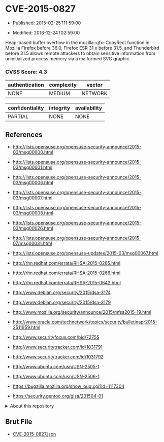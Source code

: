 # CVE-2015-0827

- Published: 2015-02-25T11:59:00

- Modified: 2016-12-24T02:59:00

Heap-based buffer overflow in the mozilla::gfx::CopyRect function in Mozilla Firefox before 36.0, Firefox ESR 31.x before 31.5, and Thunderbird before 31.5 allows remote attackers to obtain sensitive information from uninitialized process memory via a malformed SVG graphic.

### CVSS Score: **4.3**

| authentication | complexity | vector |
| --- | --- | --- |
| NONE | MEDIUM | NETWORK |

| confidentiality | integrity | availability |
| --- | --- | --- |
| PARTIAL | NONE | NONE |

## References

* http://lists.opensuse.org/opensuse-security-announce/2015-03/msg00000.html

* http://lists.opensuse.org/opensuse-security-announce/2015-03/msg00001.html

* http://lists.opensuse.org/opensuse-security-announce/2015-03/msg00006.html

* http://lists.opensuse.org/opensuse-security-announce/2015-03/msg00007.html

* http://lists.opensuse.org/opensuse-security-announce/2015-03/msg00008.html

* http://lists.opensuse.org/opensuse-security-announce/2015-03/msg00026.html

* http://lists.opensuse.org/opensuse-security-announce/2015-07/msg00031.html

* http://lists.opensuse.org/opensuse-updates/2015-03/msg00067.html

* http://rhn.redhat.com/errata/RHSA-2015-0265.html

* http://rhn.redhat.com/errata/RHSA-2015-0266.html

* http://rhn.redhat.com/errata/RHSA-2015-0642.html

* http://www.debian.org/security/2015/dsa-3174

* http://www.debian.org/security/2015/dsa-3179

* http://www.mozilla.org/security/announce/2015/mfsa2015-19.html

* http://www.oracle.com/technetwork/topics/security/bulletinapr2015-2511959.html

* http://www.securityfocus.com/bid/72755

* http://www.securitytracker.com/id/1031791

* http://www.securitytracker.com/id/1031792

* http://www.ubuntu.com/usn/USN-2505-1

* http://www.ubuntu.com/usn/USN-2506-1

* https://bugzilla.mozilla.org/show_bug.cgi?id=1117304

* https://security.gentoo.org/glsa/201504-01

<details>
<summary>About this repository</summary> 

  This repository is part of the project [Live Hack CVE](https://github.com/Live-Hack-CVE). Main website can be found [www.live-hack.org](https://www.live-hack.org) 
  
  Made by [Sn0wAlice](https://github.com/Sn0wAlice) for the people that care about security and need to have a feed of the latest CVEs. Hope you enjoy it, don't forget to star the repo and follow me on [Twitter](https://twitter.com/Sn0wAlice) and [Github](https://github.com/Sn0wAlice). And that is my [personnal website](https://www.alice-snow.me/)

  - [Home Page](https://github.com/Live-Hack-CVE)
  - [Framework](https://github.com/Live-Hack-CVE/cve-framework)
  - [CVE database](https://github.com/Live-Hack-CVE/full_database)
  - [Changelog](https://github.com/Live-Hack-CVE/Changelog)
</details>

## Brut File

* [CVE-2015-0827.json](https://raw.githubusercontent.com/Live-Hack-CVE/full_database/main/cves/2015/CVE-2015-0827.json)

